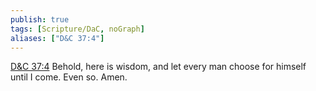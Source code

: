 ```yaml
---
publish: true
tags: [Scripture/DaC, noGraph]
aliases: ["D&C 37:4"]
---
```

[D&C 37:4](https://churchofjesuschrist.org/study/scriptures/dc-testament/dc/37?lang=eng&id=p4#p4) Behold, here is wisdom, and let every man choose for himself until I come. Even so. Amen.





